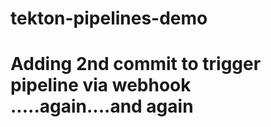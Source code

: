 # tekton-pipelines-demo

# Adding 2nd commit to trigger pipeline via webhook .....again....and again